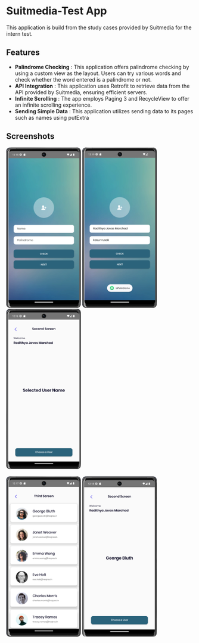 # Suitmedia-Test App
This application is build from the study cases provided by Suitmedia for the intern test.
## Features
- **Palindrome Checking** : This application offers palindrome checking by using a custom view as the layout. Users can try various words and check whether the word entered is a palindrome or not.
- **API Integration** : This application uses Retrofit to retrieve data from the API provided by Suitmedia, ensuring efficient servers.
- **Infinite Scrolling** : The app employs Paging 3 and RecycleView to offer an infinite scrolling experience.
- **Sending Simple Data** : This application utilizes sending data to its pages such as names using putExtra
## Screenshots
<p align="left">
  <img width="200" height="430" src="screen1.png">
  <img width="200" height="430" src="screen1_palindrome.png">
  <img width="200" height="430" src="screen2.png">
  <br><br>
  <img width="200" height="430" src="screen3.png">
  <img width="200" height="430" src="screen2_username.png">
</p>
